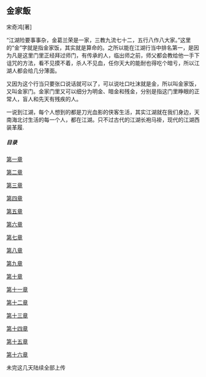 ## 金家飯
宋奇鸿[著]

“江湖险要事事杂，金葛兰荣是一家，三教九流七十二，五行八作八大家。”这里的“金”字就是指金家饭，其实就是算命的。之所以能在江湖行当中排名第一，是因为凡是这里门里正经拜过师门，有传承的人，临出师之前，师父都会教给他一手下诅咒的方法，看不见摸不着，杀人不见血，任你天大的能耐也得吃个暗亏，所以江湖人都会给几分薄面。

又因为这个行当只要张口说话就可以了，可以说吐口吐沫就是金，所以叫金家饭，又叫金家门。金家门里又可以细分为明金、暗金和残金，分别是指这门里睁眼的正常人，盲人和先天有残疾的人。

一说到江湖，每个人想到的都是刀光血影的侠客生活，其实江湖就在我们身边，天南海北讨生活的每一个人，都在江湖。只不过古代的江湖长袍马褂，现代的江湖西装革履.

##### 目录
[第一章](第一章.md)  

[第二章](第二章.md)  

[第三章](第三章.md)  

[第四章](第四章.md)

[第五章](第五章.md)

[第六章](第六章.md)

[第七章](第七章.md)

[第八章](第八章.md)

[第九章](第九章.md)

[第十章](第十章.md)

[第十一章](第十一章.md)

[第十二章](第十二章.md)

[第十三章](第十三章.md)

[第十四章](第十四章.md)

[第十五章](第十五章.md)

[第十六章](第十六章.md)


未完这几天陆续全部上传
